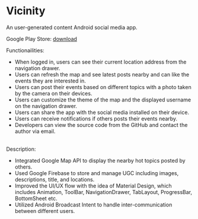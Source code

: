 # Vicinity
An user-generated content Android social media app.

Google Play Store: <a href="https://play.google.com/store/apps/details?id=com.chen4393c.vicinity">download</a>

Functionailities:
<ul>
<li>When logged in, users can see their current location address from the navigation drawer.</li>
<li>Users can refresh the map and see latest posts nearby and can like the events they are interested in.</li>
<li>Users can post their events based on different topics with a photo taken by the camera on their devices.</li>
<li>Users can customize the theme of the map and the displayed username on the navigation drawer.</li>
<li>Users can share the app with the social media installed on their device.</li>
<li>Users can receive notifications if others posts their events nearby.</li>
<li>Developers can view the source code from the GitHub and contact the author via email.</li>
</ul>
<br/>
Description: 
<ul>
<li>Integrated Google Map API to display the nearby hot topics posted by others.</li>
<li>Used Google Firebase to store and manage UGC including images, descriptions, title, and locations.</li>
<li>Improved the UI/UX flow with the idea of Material Design, which includes Animation, ToolBar, NavigationDrawer, TabLayout, ProgressBar, BottomSheet etc.</li>
<li>Utilized Android Broadcast Intent to handle inter-communication between different users.</li>
</ul>
